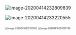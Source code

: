 ![image-20200414232809839](/Users/fesine/Documents/workspace/DEV-ENV/intellij-workspace/netty-learning/images/image-20200414232809839.png)

![image-20200414233220555](/Users/fesine/Documents/workspace/DEV-ENV/intellij-workspace/netty-learning/images/image-20200414233220555.png)

<img src="/Users/fesine/Documents/workspace/DEV-ENV/intellij-workspace/netty-learning/images/image-20200416231312742.png" alt="image-20200416231312742" style="zoom:50%;" />

<img src="/Users/fesine/Documents/workspace/DEV-ENV/intellij-workspace/netty-learning/images/image-20200416232001739.png" alt="image-20200416232001739" style="zoom:50%;" />